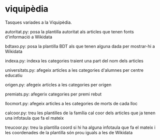 # viquipèdia
Tasques variades a la Viquipèdia.

autoritat.py: posa la plantilla autoritat als articles que tenen fonts d'informació a Wikidata

bdtaxo.py: posa la plantilla BDT als que tenen alguna dada per mostrar-hi a Wikidata

indexa.py: indexa les categories traient una part del nom dels articles

universitats.py: afegeix articles a les categories d'alumnes per centre educatiu

origen.py: afegeix articles a les categories per origen

premiats.py: afegerix categories per premi rebut

llocmort.py: afegeix articles a les categories de morts de cada lloc

calcoor.py: treu les plantilles de la família cal coor dels articles que ja tenen una infotaula que fa el mateix

treucoor.py: treu la plantilla coord si hi ha alguna infotaula que fa el mateix i les coordenades de la plantilla són prou iguals a les de Wikidata

